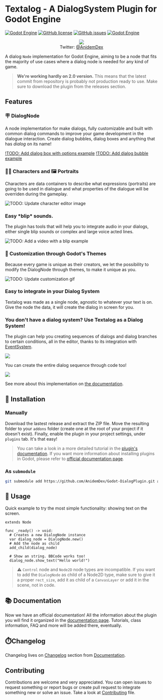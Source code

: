 # Textalog - A DialogSystem Plugin for Godot Engine
[![Godot Engine](https://img.shields.io/badge/Godot%20Engine-Plugin-blue?style=flat-square&logo=godot-engine&logoColor=white&logoWidth=20)]() [![GitHub license](https://img.shields.io/github/license/AnidemDex/Godot-DialogPlugin?style=flat-square)](https://github.com/AnidemDex/Godot-DialogPlugin/blob/main/LICENSE)
[![GitHub issues](https://img.shields.io/github/issues/AnidemDex/Godot-DialogPlugin?style=flat-square)](https://github.com/AnidemDex/Godot-DialogPlugin/issues)
[![Godot Engine](https://img.shields.io/badge/Version-1.0-Green?style=flat-square)](https://github.com/AnidemDex/Godot-DialogPlugin/releases/tag/v1.0)

<p align="center">
  <a href="https://twitter.com/anidemdex" target="_blank"><img src="https://raw.githubusercontent.com/AnidemDex/Godot-DialogPlugin/main/.images/banner_animation.gif"></a><br/>
  Twitter: <a href="https://twitter.com/anidemdex" target="_blank">@AnidemDex</a>
</p>

A dialog `Node` implementation for Godot Engine, aiming to be a node that fits the majority of use cases where a dialog node is needed for any kind of game.

> **We're working hardly on 2.0 version.** This means that the latest commit from repository is probably not production ready to use. Make sure to download the plugin from the releases section.

## Features
### 🪧 DialogNode
A node implementation for make dialogs, fully customizable and built with common dialog commands to improve your game development in the dialogue interaction. Create dialog bubbles, dialog boxes and anything that has _dialog_ on its name!

[!TODO: Add dialog box with options example](#)
[!TODO: Add dialog bubble example](#)

### 🐱‍👤 Characters and 🖼️ Portraits
Characters are data containers to describe what expressions (portraits) are going to be used in dialogue and what properties of the dialogue will be overriden during the gameplay.

![TODO: Update character editor image](#)

### Easy \*blip* sounds.
The plugin has tools that will help you to integrate audio in your dialogs, either single blip sounds or complex and large voice acted lines.

![TODO: Add a video with a blip example](#)

### 🎨 Customization through Godot's Themes
Because every game is unique as their creators, we let the possibility to modify the DialogNode through themes, to make it unique as you.

![TODO: Update customization gif](#)

### Easy to integrate in your Dialog System
Textalog was made as a single node, agnostic to whatever your text is on. Give the node the data, it will create the dialog in screen for you.

### You don't have a dialog system? Use Textalog as a Dialog System!
The plugin can help you creating sequences of dialogs and dialog branches to certain conditions, all in the editor, thanks to its integration with [EventSystem](https://github.com/AnidemDex/Godot-EventSystem).

![](docs/.gitbook/assets/event_system_example1.png)

You can create the entire dialog sequence through code too!

![](docs/.gitbook/assets/event_system_example2.png)

See more about this implementation on [the documentation](#).

## 🚩 Installation

### Manually
Download the lastest release and extract the ZIP file. Move the resulting folder to your `addons` folder (create one at the root of your project if it doesn't exist). Finally, enable the plugin in your project settings, under `plugins` tab. It's that easy!

> You can take a look in a more detailed tutorial in the [plugin's documentation](https://godotplugins.gitbook.io/textalog/getting-started/installation).
If you want more information about installing plugins in Godot, please refer to [official documentation page](https://docs.godotengine.org/en/stable/tutorials/plugins/editor/installing_plugins.html).

### As `submodule`
```bash
git submodule add https://github.com/AnidemDex/Godot-DialogPlugin.git addons/dialog_plugin
```

## 🧵 Usage
Quick example to try the most simple functionality: showing text on the screen.
```gdscript
extends Node

func _ready() -> void:
  # Creates a new DialogNode instance
  var dialog_node = DialogNode.new()
  # Add the node as child
  add_child(dialog_node)

  # Show an string. BBCode works too!
  dialog_node.show_text("Hello world!")
```

> ⚠️ `Control` node and `Node2D` node types are incompatible. If you want to add the `DialogNode` as child of a Node2D type, make sure to give it a proper `rect_size`, add it as child of a `CanvasLayer` or add it in the scene, not in code.

## 📚 Documentation

Now we have an official documentation! All the information about the plugin you will find it organized in the [documentation page](https://godotplugins.gitbook.io/textalog/). Tutorials, class information, FAQ and more will be added there, eventually.

## ⏱️Changelog
Changelog lives on [Changelog](https://anidemdex.gitbook.io/godot-dialog-plugin/changelog) section from [Documentation](#📚-documentation).

## Contributing
Contributions are welcome and very appreciated. You can open issues to request something or report bugs or create pull request to integrate something new or solve an issue.
Take a look at [Contributing](https://github.com/AnidemDex/Godot-DialogPlugin/blob/main/CONTRIBUTING.md) file.